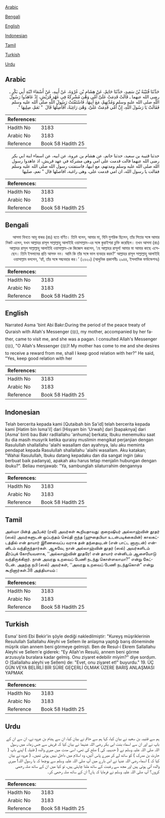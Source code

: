 [Arabic](#arabic)

[Bengali](#bengali)

[English](#english)

[Indonesian](#indonesian)

[Tamil](#tamil)

[Turkish](#turkish)

[Urdu](#urdu)

## Arabic


<div dir="rtl" lang="ar" style={{fontSize:'larger',backgroundColor:'#f8f9fa',padding:20}}>
حَدَّثَنَا قُتَيْبَةُ بْنُ سَعِيدٍ، حَدَّثَنَا حَاتِمٌ، عَنْ هِشَامِ بْنِ عُرْوَةَ، عَنْ أَبِيهِ، عَنْ أَسْمَاءَ ابْنَةِ أَبِي بَكْرٍ ـ رضى الله عنهما ـ قَالَتْ قَدِمَتْ عَلَىَّ أُمِّي وَهْىَ مُشْرِكَةٌ فِي عَهْدِ قُرَيْشٍ، إِذْ عَاهَدُوا رَسُولَ اللَّهِ صلى الله عليه وسلم وَمُدَّتِهِمْ، مَعَ أَبِيهَا، فَاسْتَفْتَتْ رَسُولَ اللَّهِ صلى الله عليه وسلم فَقَالَتْ يَا رَسُولَ اللَّهِ، إِنَّ أُمِّي قَدِمَتْ عَلَىَّ، وَهْىَ رَاغِبَةٌ، أَفَأَصِلُهَا قَالَ ‏ "‏ نَعَمْ، صِلِيهَا ‏"‏‏.‏
</div>
<div style={{backgroundColor:'#f8f9fa',padding:20, marginBottom: 10}}><table> <thead> <tr> <th>References:</th> <th></th> </tr> </thead> <tbody><tr><td>Hadith No</td><td>3183</td></tr><tr><td>Arabic No</td><td>3183</td></tr><tr><td>Reference</td><td>Book 58 Hadith 25</td></tr></tbody></table></div>


<div dir="rtl" lang="ar" style={{fontSize:'larger',backgroundColor:'#f8f9fa',padding:20}}>
حدثنا قتيبة بن سعيد، حدثنا حاتم، عن هشام بن عروة، عن ابيه، عن اسماء ابنة ابي بكر رضى الله عنهما قالت قدمت على امي وهى مشركة في عهد قريش، اذ عاهدوا رسول الله صلى الله عليه وسلم ومدتهم، مع ابيها، فاستفتت رسول الله صلى الله عليه وسلم فقالت يا رسول الله، ان امي قدمت على، وهى راغبة، افاصلها قال " نعم، صليها
</div>
<div style={{backgroundColor:'#f8f9fa',padding:20, marginBottom: 10}}><table> <thead> <tr> <th>References:</th> <th></th> </tr> </thead> <tbody><tr><td>Hadith No</td><td>3183</td></tr><tr><td>Arabic No</td><td>3183</td></tr><tr><td>Reference</td><td>Book 58 Hadith 25</td></tr></tbody></table></div>

## Bengali


<div dir="rtl" lang="bn" style={{fontSize:'larger',backgroundColor:'#f8f9fa',padding:20}}>
আসমা বিনতে আবূ বাকর (রাঃ) হতে বর্ণিত। তিনি বলেন, আমার মা, যিনি মুশরিক ছিলেন, তাঁর পিতার সঙ্গে আমার নিকট এলেন, যখন আল্লাহর রাসূল সাল্লাল্লাহু আলাইহি ওয়াসাল্লাম-এর সঙ্গে কুরাইশরা চুক্তি করেছিল। তখন আসমা (রাঃ) আল্লাহর রাসূল সাল্লাল্লাহু আলাইহি ওয়াসাল্লাম-কে জিজ্ঞেস করলেন, ‘হে আল্লাহর রাসূল! আমার মা আমার কাছে এসেছেন। তিনি ইসলামের প্রতি আসক্ত নন। আমি কি তাঁর সঙ্গে ভাল ব্যবহার করব?’ আল্লাহর রাসূল সাল্লাল্লাহু আলাইহি ওয়াসাল্লাম বললেন, ‘হ্যাঁ, তাঁর সঙ্গে সদ্ব্যবহার কর।’ (২৬২০) (আধুনিক প্রকাশনীঃ ২৯৪৪, ইসলামিক ফাউন্ডেশনঃ)
</div>
<div style={{backgroundColor:'#f8f9fa',padding:20, marginBottom: 10}}><table> <thead> <tr> <th>References:</th> <th></th> </tr> </thead> <tbody><tr><td>Hadith No</td><td>3183</td></tr><tr><td>Arabic No</td><td>3183</td></tr><tr><td>Reference</td><td>Book 58 Hadith 25</td></tr></tbody></table></div>

## English


<div dir="ltr" lang="en" style={{fontSize:'larger',backgroundColor:'#f8f9fa',padding:20}}>
Narrated Asma 'bint Abi Bakr:During the period of the peace treaty of Quraish with Allah's Messenger (ﷺ), my mother, accompanied by her father, came to visit me, and she was a pagan. I consulted Allah's Messenger (ﷺ), "O Allah's Messenger (ﷺ)! My mother has come to me and she desires to receive a reward from me, shall I keep good relation with her?" He said, "Yes, keep good relation with her
</div>
<div style={{backgroundColor:'#f8f9fa',padding:20, marginBottom: 10}}><table> <thead> <tr> <th>References:</th> <th></th> </tr> </thead> <tbody><tr><td>Hadith No</td><td>3183</td></tr><tr><td>Arabic No</td><td>3183</td></tr><tr><td>Reference</td><td>Book 58 Hadith 25</td></tr></tbody></table></div>

## Indonesian


<div dir="ltr" lang="id" style={{fontSize:'larger',backgroundColor:'#f8f9fa',padding:20}}>
Telah bercerita kepada kami [Qutaibah bin Sa'id] telah bercerita kepada kami [Hatim bin Isma'il] dari [Hisyam bin 'Urwah] dari [bapaknya] dari [Asma' binti bau Bakr radliallahu 'anhuma] berkata; Ibuku menemuiku saat itu dia masih musyrik ketika quraisy muslimin mengikat perjanjian dengan Rasulullah shallallahu 'alaihi wasallam dan ayahnya, lalu aku meminta pendapat kepada Rasulullah shallallahu 'alaihi wasallam. Aku katakan; "Wahai Rasulullah, Ibuku datang kepadaku dan dia sangat ingin (aku berbuat baik padanya), apakah aku harus tetap menjalin hubungan dengan ibuku?". Beliau menjawab: "Ya, sambunglah silaturrahim dengannya
</div>
<div style={{backgroundColor:'#f8f9fa',padding:20, marginBottom: 10}}><table> <thead> <tr> <th>References:</th> <th></th> </tr> </thead> <tbody><tr><td>Hadith No</td><td>3183</td></tr><tr><td>Arabic No</td><td>3183</td></tr><tr><td>Reference</td><td>Book 58 Hadith 25</td></tr></tbody></table></div>

## Tamil


<div dir="ltr" lang="ta" style={{fontSize:'larger',backgroundColor:'#f8f9fa',padding:20}}>
அஸ்மா பின்த் அபீபக்ர் (ரலி) அவர்கள் கூறியதாவது: குறைஷியர் அல்லாஹ்வின் தூதர் (ஸல்) அவர்களுடன் ஒப்பந்தம் செய்தி ருந்த (ஹுதைபியா உடன்படிக்கையின்) காலகட்டத்தில் என் தாயார் இணைவைப்ப வராக தன் தந்தையுடன் (என் பாட்ட னாருடன்) என்னிடம் வந்திருந்தார்கள். ஆகவே, நான் அல்லாஹ்வின் தூதர் (ஸல்) அவர்களிடம் தீர்ப்புக் கோரியவளாக, ‘‘அல்லாஹ்வின் தூதரே! என் தாயார் என்னிடம் ஆசையோடு வந்திருக்கிறார். நான் அவரது உறவைப் பேணி நடந்து கொள்ளலாமா?” என்று கேட்டேன். அதற்கு நபி (ஸல்) அவர்கள், ‘‘அவரது உறவைப் பேணி நடந்துகொள்” என்று கூறினார்கள்.38 அத்தியாயம் :
</div>
<div style={{backgroundColor:'#f8f9fa',padding:20, marginBottom: 10}}><table> <thead> <tr> <th>References:</th> <th></th> </tr> </thead> <tbody><tr><td>Hadith No</td><td>3183</td></tr><tr><td>Arabic No</td><td>3183</td></tr><tr><td>Reference</td><td>Book 58 Hadith 25</td></tr></tbody></table></div>

## Turkish


<div dir="ltr" lang="tr" style={{fontSize:'larger',backgroundColor:'#f8f9fa',padding:20}}>
Esma' binti Ebi Bekir'in şöyle dediği nakledilmiştir: "Kureyş müşriklerinin Resulullah Sallallahu Aleyhi ve Sellem ile anlaşma yaptığı barış döneminde müşrik olan annem beni görmeye gelmişti. Ben de Resul-i Ekrem Sallallahu Aleyhi ve Sellem'e giderek: "Ey Allah'ın Resulü, annem beni görme arzusuyla buralara kadar gelmiş. Onu ziyaret edebilir miyim?" diye sordum. O (Sallallahu aleyhi ve Sellem) de: "Evet, onu ziyaret et!" buyurdu." 19. ÜÇ GÜN VEYA BELİRLİ BİR SÜRE GEÇERLİ OLMAK ÜZERE BARIŞ ANLAŞMASI YAPMAK
</div>
<div style={{backgroundColor:'#f8f9fa',padding:20, marginBottom: 10}}><table> <thead> <tr> <th>References:</th> <th></th> </tr> </thead> <tbody><tr><td>Hadith No</td><td>3183</td></tr><tr><td>Arabic No</td><td>3183</td></tr><tr><td>Reference</td><td>Book 58 Hadith 25</td></tr></tbody></table></div>

## Urdu


<div dir="rtl" lang="ur" style={{fontSize:'larger',backgroundColor:'#f8f9fa',padding:20}}>
ہم سے قتیبہ بن سعید نے بیان کیا، کہا ہم سے حاتم نے بیان کیا، ان سے ہشام بن عروہ نے، ان سے ان کے باپ نے اور ان سے اسماء بنت ابی بکر رضی اللہ عنہما نے بیان کیا کہ قریش سے جس زمانہ میں رسول اللہ صلی اللہ علیہ وسلم نے ( حدیبیہ کی ) صلح کی تھی، اسی مدت میں میری والدہ ( قتیلہ ) اپنے باپ ( حارث بن مدرک ) کو ساتھ لے کر میرے پاس آئیں، وہ اسلام میں داخل نہیں ہوئی تھیں۔ ( عروہ نے بیان کیا کہ ) اسماء رضی اللہ عنہا نے اس بارے میں آپ صلی اللہ علیہ وسلم سے پوچھا کہ یا رسول اللہ! میری والدہ آئی ہوئی ہیں اور مجھ سے رغبت کے ساتھ ملنا چاہتی ہیں، تو کیا میں ان کے ساتھ صلہ رحمی کروں؟ آپ صلی اللہ علیہ وسلم نے فرمایا کہ ہاں! ان کے ساتھ صلہ رحمی کر۔
</div>
<div style={{backgroundColor:'#f8f9fa',padding:20, marginBottom: 10}}><table> <thead> <tr> <th>References:</th> <th></th> </tr> </thead> <tbody><tr><td>Hadith No</td><td>3183</td></tr><tr><td>Arabic No</td><td>3183</td></tr><tr><td>Reference</td><td>Book 58 Hadith 25</td></tr></tbody></table></div>